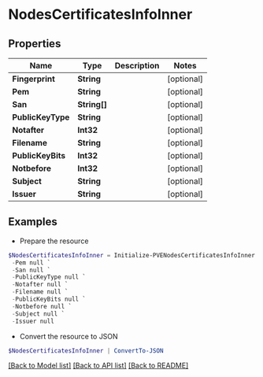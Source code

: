 # NodesCertificatesInfoInner
## Properties

Name | Type | Description | Notes
------------ | ------------- | ------------- | -------------
**Fingerprint** | **String** |  | [optional] 
**Pem** | **String** |  | [optional] 
**San** | **String[]** |  | [optional] 
**PublicKeyType** | **String** |  | [optional] 
**Notafter** | **Int32** |  | [optional] 
**Filename** | **String** |  | [optional] 
**PublicKeyBits** | **Int32** |  | [optional] 
**Notbefore** | **Int32** |  | [optional] 
**Subject** | **String** |  | [optional] 
**Issuer** | **String** |  | [optional] 

## Examples

- Prepare the resource
```powershell
$NodesCertificatesInfoInner = Initialize-PVENodesCertificatesInfoInner  -Fingerprint null `
 -Pem null `
 -San null `
 -PublicKeyType null `
 -Notafter null `
 -Filename null `
 -PublicKeyBits null `
 -Notbefore null `
 -Subject null `
 -Issuer null
```

- Convert the resource to JSON
```powershell
$NodesCertificatesInfoInner | ConvertTo-JSON
```

[[Back to Model list]](../README.md#documentation-for-models) [[Back to API list]](../README.md#documentation-for-api-endpoints) [[Back to README]](../README.md)

